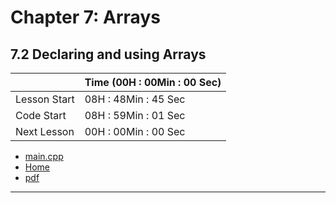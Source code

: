 # Chapter 7: Arrays
## 7.2 Declaring and using Arrays
||Time (00H : 00Min : 00 Sec)|
|-|-|
 |Lesson Start           | 08H : 48Min : 45 Sec |  
 |Code Start             | 08H : 59Min : 01 Sec |  
 |Next Lesson            | 00H : 00Min : 00 Sec | 
* [main.cpp](./main.cpp)
* [Home](/README.md)
* [pdf](./7.2-declaring-and-using-arrays.pdf)

---
